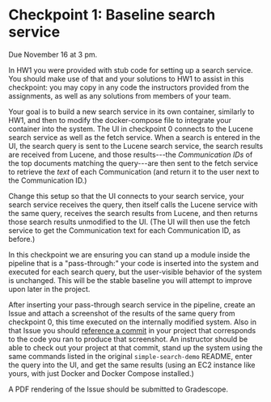 # Checkpoint 1: Baseline search service

Due November 16 at 3 pm.

In HW1 you were provided with stub code for setting up a search
service.  You should make use of that and your solutions to HW1 to
assist in this checkpoint: you may copy in any code the instructors
provided from the assignments, as well as any solutions from members
of your team.

Your goal is to build a new search service in its own container,
similarly to HW1, and then to modify the docker-compose file to
integrate your container into the system.  The UI in checkpoint 0
connects to the Lucene search service as well as the fetch service.
When a search is entered in the UI, the search query is sent to the
Lucene search service, the search results are received from Lucene, and
those results---the *Communication IDs* of the top documents matching
the query---are then sent to the fetch service to retrieve the *text*
of each Communication (and return it to the user next to the
Communication ID.)

Change this setup so that the UI connects to your search service, your
search service receives the query, then itself calls the Lucene service
with the same query, receives the search results from Lucene, and then
returns those search results unmodified to the UI.  (The UI will then
use the fetch service to get the Communication text for each
Communication ID, as before.)

In this checkpoint we are ensuring you can stand up a module inside the
pipeline that is a "pass-through:" your code is inserted into the
system and executed for each search query, but the user-visible
behavior of the system is unchanged.  This will be the stable baseline
you will attempt to improve upon later in the project.

After inserting your pass-through search service in the pipeline,
create an Issue and attach a screenshot of the results of the same
query from checkpoint 0, this time executed on the internally modified
system.  Also in that Issue you should
[reference a
commit](https://help.github.com/articles/autolinked-references-and-urls/)
in your project that corresponds to the code you ran to produce that
screenshot.  An instructor should be able to check out your project at
that commit, stand up the system using the same commands listed in the
original `simple-search-demo` README, enter the query into the UI, and
get the same results (using an EC2 instance like yours, with just
Docker and Docker Compose installed.)

A PDF rendering of the Issue should be submitted to Gradescope.
